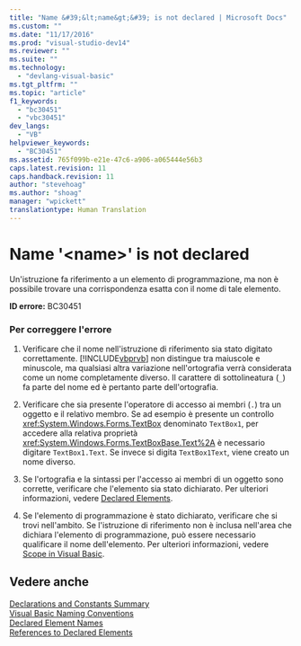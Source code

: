 ```yaml
---
title: "Name &#39;&lt;name&gt;&#39; is not declared | Microsoft Docs"
ms.custom: ""
ms.date: "11/17/2016"
ms.prod: "visual-studio-dev14"
ms.reviewer: ""
ms.suite: ""
ms.technology: 
  - "devlang-visual-basic"
ms.tgt_pltfrm: ""
ms.topic: "article"
f1_keywords: 
  - "bc30451"
  - "vbc30451"
dev_langs: 
  - "VB"
helpviewer_keywords: 
  - "BC30451"
ms.assetid: 765f099b-e21e-47c6-a906-a065444e56b3
caps.latest.revision: 11
caps.handback.revision: 11
author: "stevehoag"
ms.author: "shoag"
manager: "wpickett"
translationtype: Human Translation
---
```

# Name &#39;&lt;name&gt;&#39; is not declared
Un'istruzione fa riferimento a un elemento di programmazione, ma non è possibile trovare una corrispondenza esatta con il nome di tale elemento.  
  
 **ID errore:** BC30451  
  
### Per correggere l'errore  
  
1.  Verificare che il nome nell'istruzione di riferimento sia stato digitato correttamente.  [!INCLUDE[vbprvb](../../../csharp/programming-guide/concepts/linq/includes/vbprvb_md.md)] non distingue tra maiuscole e minuscole, ma qualsiasi altra variazione nell'ortografia verrà considerata come un nome completamente diverso.  Il carattere di sottolineatura \(`_`\) fa parte del nome ed è pertanto parte dell'ortografia.  
  
2.  Verificare che sia presente l'operatore di accesso ai membri \(`.`\) tra un oggetto e il relativo membro.  Se ad esempio è presente un controllo <xref:System.Windows.Forms.TextBox> denominato `TextBox1`, per accedere alla relativa proprietà <xref:System.Windows.Forms.TextBoxBase.Text%2A> è necessario digitare `TextBox1.Text`.  Se invece si digita `TextBox1Text`, viene creato un nome diverso.  
  
3.  Se l'ortografia e la sintassi per l'accesso ai membri di un oggetto sono corrette, verificare che l'elemento sia stato dichiarato.  Per ulteriori informazioni, vedere [Declared Elements](../../../visual-basic/programming-guide/language-features/declared-elements/index.md).  
  
4.  Se l'elemento di programmazione è stato dichiarato, verificare che si trovi nell'ambito.  Se l'istruzione di riferimento non è inclusa nell'area che dichiara l'elemento di programmazione, può essere necessario qualificare il nome dell'elemento.  Per ulteriori informazioni, vedere [Scope in Visual Basic](../../../visual-basic/programming-guide/language-features/declared-elements/scope.md).  
  
## Vedere anche  
 [Declarations and Constants Summary](../../../visual-basic/language-reference/keywords/declarations-and-constants-summary.md)   
 [Visual Basic Naming Conventions](../../../visual-basic/programming-guide/program-structure/naming-conventions.md)   
 [Declared Element Names](../../../visual-basic/programming-guide/language-features/declared-elements/declared-element-names.md)   
 [References to Declared Elements](../../../visual-basic/programming-guide/language-features/declared-elements/references-to-declared-elements.md)